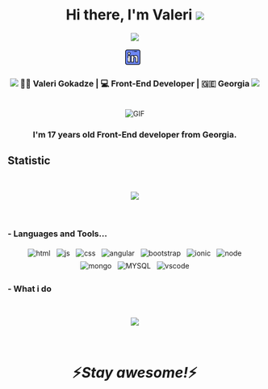 <div align="center">
  <h1>Hi there, I'm Valeri <img src="https://media.giphy.com/media/hvRJCLFzcasrR4ia7z/giphy.gif" width="25px"> </h1>


  <img src="https://pronoun.cyou/x/y?subject=He&object=Him&height=20">
</div>

<p align='center'>
  <a href="https://www.linkedin.com/in/gokadzev/"><img height="30"
      src="https://raw.githubusercontent.com/8bithemant/8bithemant/master/linkedin.png?raw=true"></a>&nbsp;&nbsp;
</p>


<div align="center">
  <h3><img src="https://media.giphy.com/media/WUlplcMpOCEmTGBtBW/giphy.gif" width="30"> 👦🏻 Valeri Gokadze | 💻 Front-End Developer | 🇬🇪 Georgia <img src="https://media.giphy.com/media/WUlplcMpOCEmTGBtBW/giphy.gif" width="30">
  </h3>
</div>


<br />
<div align="center">
  <img align="center" height="270px" width="450px" alt="GIF"
    src="https://media4.giphy.com/media/5UYPlKT14yBna/giphy.gif" />
  <p align="center">
    <h3> I'm 17 years old Front-End developer from Georgia.</h3>
  </p>
</div>

<h2> Statistic </h2>
<br />
<p align="center">
  <a href="https://github.com/gokadzev/">
    <img src="https://github-readme-stats.vercel.app/api?username=gokadzev&&show_icons=true&theme=radical" />
  </a>

</p>

</p>

<br />

### - Languages and Tools...

<p align="center">
  <img src="https://img.shields.io/badge/HTML5-E34F26?style=for-the-badge&logo=html5&logoColor=white" alt="html"
    style="vertical-align:top; margin:4px">
  <img src="https://img.shields.io/badge/JavaScript-323330?style=for-the-badge&logo=javascript&logoColor=F7DF1E"
    alt="js" style="vertical-align:top; margin:4px">
  <img src="https://img.shields.io/badge/CSS3-1572B6?style=for-the-badge&logo=css3&logoColor=white" alt="css"
    style="vertical-align:top; margin:4px">
  <img src="https://img.shields.io/badge/Angular-DD0031?style=for-the-badge&logo=angular&logoColor=white" alt="angular"
    style="vertical-align:top; margin:4px">
  <img src="https://img.shields.io/badge/Bootstrap-563D7C?style=for-the-badge&logo=bootstrap&logoColor=white"
    alt="bootstrap" style="vertical-align:top; margin:4px">
  <img src="https://img.shields.io/badge/Ionic-3880FF?style=for-the-badge&logo=ionic&logoColor=white" alt="ionic"
    style="vertical-align:top; margin:4px">
  <img src="https://img.shields.io/badge/Node.js-43853D?style=for-the-badge&logo=node.js&logoColor=white" alt="node"
    style="vertical-align:top; margin:4px">
  <img src="https://img.shields.io/badge/MongoDB-white?style=for-the-badge&logo=mongodb&logoColor=4EA94B" alt="mongo"
    style="vertical-align:top; margin:4px">
  <img src="https://img.shields.io/badge/MySQL-00000F?style=for-the-badge&logo=mysql&logoColor=white" alt="MYSQL"
    style="vertical-align:top; margin:4px">
  <img
    src="https://img.shields.io/badge/Visual_Studio_Code-0078D4?style=for-the-badge&logo=visual%20studio%20code&logoColor=white"
    alt="vscode" style="vertical-align:top; margin:4px">
</p>


### - What i do

<br />

<p align="center">
  <img src="https://media2.giphy.com/media/26tn33aiTi1jkl6H6/giphy.gif" />
</p>


<br />

<h1 align='center'>⚡️<i>Stay awesome!</i>⚡️</h1>

